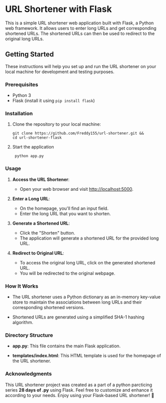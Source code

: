 # URL Shortener with Flask

This is a simple URL shortener web application built with Flask, a Python web framework. It allows users to enter long URLs and get corresponding shortened URLs. The shortened URLs can then be used to redirect to the original long URLs.

## Getting Started

These instructions will help you set up and run the URL shortener on your local machine for development and testing purposes.

### Prerequisites

- Python 3
- Flask (install it using `pip install flask`)

### Installation

1. Clone the repository to your local machine:
   ```shell
   git clone https://github.com/Freddy155/url-shortener.git &&
   cd url-shortener-flask
   ```

2. Start the application
   ```shell
    python app.py
    ```

### Usage

1. **Access the URL Shortener**:
   - Open your web browser and visit [http://localhost:5000](http://localhost:5000).

2. **Enter a Long URL**:
   - On the homepage, you'll find an input field.
   - Enter the long URL that you want to shorten.

3. **Generate a Shortened URL**:
   - Click the "Shorten" button.
   - The application will generate a shortened URL for the provided long URL.

4. **Redirect to Original URL**:
   - To access the original long URL, click on the generated shortened URL.
   - You will be redirected to the original webpage.

### How It Works

- The URL shortener uses a Python dictionary as an in-memory key-value store to maintain the associations between long URLs and their corresponding shortened versions.

- Shortened URLs are generated using a simplified SHA-1 hashing algorithm.

### Directory Structure

- **app.py**: This file contains the main Flask application.

- **templates/index.html**: This HTML template is used for the homepage of the URL shortener.

### Acknowledgments

This URL shortener project was created as a part of a python parcticing series **28 days of .py** using Flask. Feel free to customize and enhance it according to your needs. Enjoy using your Flask-based URL shortener! 🚀

